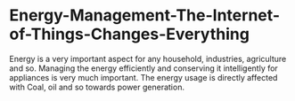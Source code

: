 # Energy-Management-The-Internet-of-Things-Changes-Everything
Energy is a very important aspect for any household, industries, agriculture and so. Managing the energy efficiently and conserving it intelligently for appliances is very much important. The energy usage is directly affected with Coal, oil and so towards power generation.
